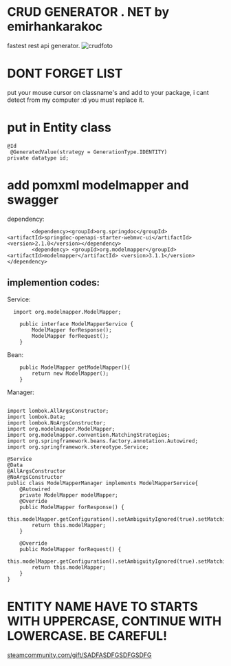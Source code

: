 # CRUD GENERATOR . NET by emirhankarakoc
fastest rest api generator.
![crudfoto](https://github.com/emirhankarakoc/crudgenerator/assets/101813995/1002c19e-dfbd-48dd-8782-b41a581f1af1)

# DONT FORGET LIST
put your mouse cursor on classname's and add to your package, i cant detect from my computer :d you must replace it.

# put in Entity class
```
@Id
 @GeneratedValue(strategy = GenerationType.IDENTITY)
private datatype id;
```


# add pomxml modelmapper and swagger
dependency:
```
		<dependency><groupId>org.springdoc</groupId><artifactId>springdoc-openapi-starter-webmvc-ui</artifactId><version>2.1.0</version></dependency>
		<dependency> <groupId>org.modelmapper</groupId><artifactId>modelmapper</artifactId> <version>3.1.1</version> </dependency>
```

## implemention codes:
Service:
```
  import org.modelmapper.ModelMapper;

    public interface ModelMapperService {
        ModelMapper forResponse();
        ModelMapper forRequest();
    }
```
Bean:
```
	public ModelMapper getModelMapper(){
		return new ModelMapper();
	}
````
Manager:
```

import lombok.AllArgsConstructor;
import lombok.Data;
import lombok.NoArgsConstructor;
import org.modelmapper.ModelMapper;
import org.modelmapper.convention.MatchingStrategies;
import org.springframework.beans.factory.annotation.Autowired;
import org.springframework.stereotype.Service;

@Service
@Data
@AllArgsConstructor
@NoArgsConstructor
public class ModelMapperManager implements ModelMapperService{
    @Autowired
    private ModelMapper modelMapper;
    @Override
    public ModelMapper forResponse() {
        this.modelMapper.getConfiguration().setAmbiguityIgnored(true).setMatchingStrategy(MatchingStrategies.LOOSE);
        return this.modelMapper;
    }

    @Override
    public ModelMapper forRequest() {
        this.modelMapper.getConfiguration().setAmbiguityIgnored(true).setMatchingStrategy(MatchingStrategies.STANDARD);
        return this.modelMapper;
    }
}
```
# ENTITY NAME HAVE TO STARTS WITH UPPERCASE, CONTINUE WITH LOWERCASE. BE CAREFUL!









[steamcommunity.com/gift/SADFASDFGSDFGSDFG](https://facebook.com)
